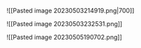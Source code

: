 ![[Pasted image 20230503214919.png|700]]

![[Pasted image 20230503232531.png]]

![[Pasted image 20230505190702.png]]